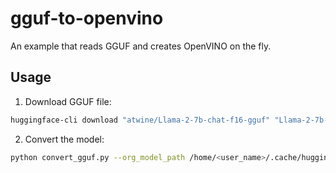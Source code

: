 # gguf-to-openvino
An example that reads GGUF and creates OpenVINO on the fly.

## Usage
1. Download GGUF file:
```sh
huggingface-cli download "atwine/Llama-2-7b-chat-f16-gguf" "Llama-2-7b-chat-f16.gguf"
```

2. Convert the model:
```sh
python convert_gguf.py --org_model_path /home/<user_name>/.cache/huggingface/hub/models--atwine--Llama-2-7b-chat-f16-gguf/snapshots/140c851f3a1f5b9503a2c5d231122d02a0ae6c3c/Llama-2-7b-chat-f16.gguf --ov_model_path models/
```
